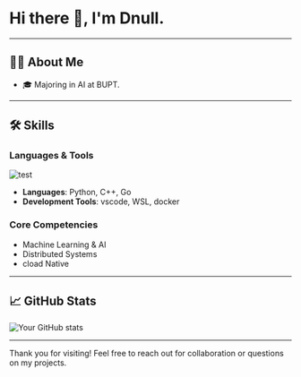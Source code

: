# Hi there 👋, I'm Dnull.

---

## 👨‍💻 About Me

- 🎓 Majoring in AI at BUPT.

---

## 🛠️ Skills

### Languages & Tools

![test](https://github-readme-stats.vercel.app/api/top-langs/?username=Dnullp&layout=compact&theme=radical)

- **Languages**: Python, C++, Go
- **Development Tools**: vscode, WSL, docker

### Core Competencies

- Machine Learning & AI
- Distributed Systems
- cload Native

---

## 📈 GitHub Stats

![Your GitHub stats](https://github-readme-stats.vercel.app/api?username=DnullP&show_icons=true&theme=radical)

---

Thank you for visiting! Feel free to reach out for collaboration or questions on my projects.
